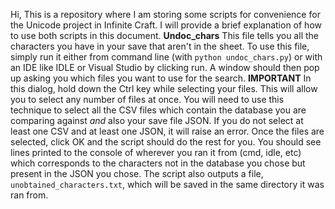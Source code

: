 Hi, This is a repository where I am storing some scripts for convenience for the Unicode project in Infinite Craft. I will provide a brief explanation of how to use both scripts in this document.
**Undoc_chars**
This file tells you all the characters you have in your save that aren't in the sheet.
To use this file, simply run it either from command line (with `python undoc_chars.py`) or with an IDE like IDLE or Visual Studio by clicking run. A window should then pop up asking you which files you want to use for the search. 
**IMPORTANT**
In this dialog, hold down the Ctrl key while selecting your files. This will allow you to select any number of files at once. You will need to use this technique to select all the CSV files which contain the database you are comparing against *and* also your save file JSON. If you do not select at least one CSV and at least one JSON, it will raise an error.
Once the files are selected, click OK and the script should do the rest for you. You should see lines printed to the console of wherever you ran it from (cmd, idle, etc) which corresponds to the characters not in the database you chose but present in the JSON you chose. The script also outputs a file, `unobtained_characters.txt`, which will be saved in the same directory it was ran from.
